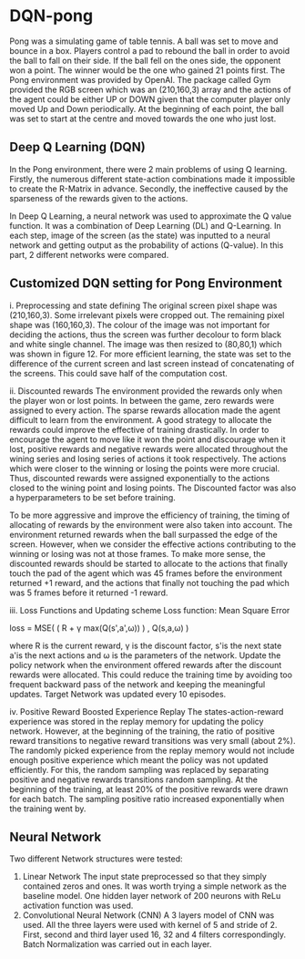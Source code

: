 # DQN-pong
Pong was a simulating game of table tennis. A ball was set to move and bounce in a box. Players control a pad to rebound the ball in order to avoid the ball to fall on their side. If the ball fell on the ones side, the opponent won a point. The winner would be the one who gained 21 points first.
The Pong environment was provided by OpenAI. The package called Gym provided the RGB screen which was an (210,160,3) array and the actions of the agent could be either UP or DOWN given that the computer player only moved Up and Down periodically. At the beginning of each point, the ball was set to start at the centre and moved towards the one who just lost. 

## Deep Q Learning (DQN)
In the Pong environment, there were 2 main problems of using Q learning. Firstly, the numerous different state-action combinations made it impossible to create the R-Matrix in advance. Secondly, the ineffective caused by the sparseness of the rewards given to the actions.

In Deep Q Learning, a neural network was used to approximate the Q value function. It was a combination of Deep Learning (DL) and Q-Learning. In each step, image of the screen (as the state) was inputted to a neural network and getting output as the probability of actions (Q-value). In this part, 2 different networks were compared.

## Customized DQN setting for Pong Environment
i. Preprocessing and state defining
The original screen pixel shape was (210,160,3). Some irrelevant pixels were cropped out. The remaining pixel shape was (160,160,3). The colour of the image was not important for deciding the actions, thus the screen was further decolour to form black and white single channel. The image was then resized to (80,80,1) which was shown in figure 12. For more efficient learning, the state was set to the difference of the current screen and last screen instead of concatenating of the screens. This could save half of the computation cost.

ii. Discounted rewards
The environment provided the rewards only when the player won or lost points. In between the game, zero rewards were assigned to every action. The sparse rewards allocation made the agent difficult to learn from the environment. A good strategy to allocate the rewards could improve the effective of training drastically. In order to encourage the agent to move like it won the point and discourage when it lost, positive rewards and negative rewards were allocated throughout the wining series and losing series of actions it took respectively. The actions which were closer to the winning or losing the points were more crucial. Thus, discounted rewards were assigned exponentially to the actions closed to the wining point and losing points. The Discounted factor was also a hyperparameters to be set before training.

To be more aggressive and improve the efficiency of training, the timing of allocating of rewards by the environment were also taken into account. The environment returned rewards when the ball surpassed the edge of the screen. However, when we consider the effective actions contributing to the winning or losing was not at those frames. To make more sense, the discounted rewards should be started to allocate to the actions that finally touch the pad of the agent which was 45 frames before the environment returned +1 reward, and the actions that finally not touching the pad which was 5 frames before it returned -1 reward. 

iii. Loss Functions and Updating scheme
Loss function: Mean Square Error

loss = MSE( ( R + γ max⁡(Q(s',a',ω)) ) , Q(s,a,ω) )

where R is the current reward, γ is the discount factor, s'is the next state a'is the next actions and ω is the parameters of the network. 
Update the policy network when the environment offered rewards after the discount rewards were allocated. This could reduce the training time by avoiding too frequent backward pass of the network and keeping the meaningful updates. Target Network was updated every 10 episodes. 

iv. Positive Reward Boosted Experience Replay
The states-action-reward experience was stored in the replay memory for updating the policy network. However, at the beginning of the training, the ratio of positive reward transitions to negative reward transitions was very small (about 2%). The randomly picked experience from the replay memory would not include enough positive experience which meant the policy was not updated efficiently. For this, the random sampling was replaced by separating positive and negative rewards transitions random sampling. At the beginning of the training, at least 20% of the positive rewards were drawn for each batch. The sampling positive ratio increased exponentially when the training went by. 

## Neural Network

Two different Network structures were tested:
1.	Linear Network
The input state preprocessed so that they simply contained zeros and ones. It was worth trying a simple network as the baseline model. One hidden layer network of 200 neurons with ReLu activation function was used.
2.	Convolutional Neural Network (CNN)
A 3 layers model of CNN was used. All the three layers were used with kernel of 5 and stride of 2. First, second and third layer used 16, 32 and 4 filters correspondingly. Batch Normalization was carried out in each layer. 
